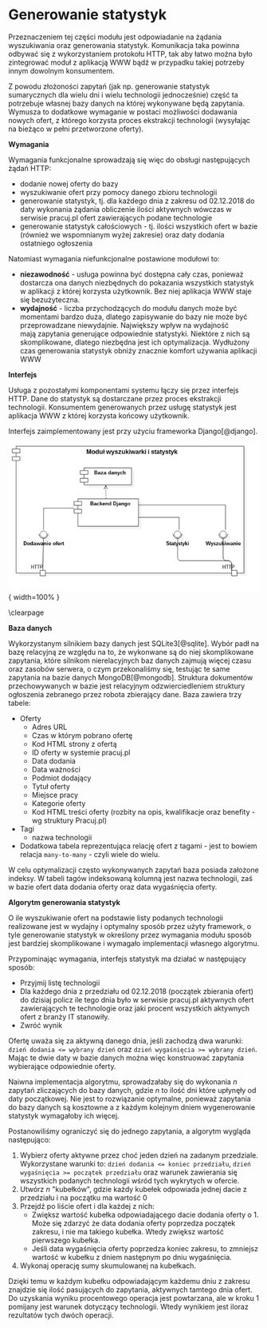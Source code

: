 # Generowanie statystyk

Przeznaczeniem tej części modułu jest odpowiadanie na żądania wyszukiwania oraz
generowania statystyk. Komunikacja taka powinna odbywać się z wykorzystaniem
protokołu HTTP, tak aby łatwo można było zintegrować moduł z aplikacją WWW
bądź w przypadku takiej potrzeby innym dowolnym konsumentem.

Z powodu złożoności zapytań (jak np. generowanie statystyk sumarycznych dla
wielu dni i wielu technologii jednocześnie) część ta potrzebuje własnej bazy danych
na której wykonywane będą zapytania. Wymusza to dodatkowe wymaganie w postaci
możliwości dodawania nowych ofert, z którego korzysta proces ekstrakcji technologii
(wysyłając na bieżąco w pełni przetworzone oferty).


**Wymagania**

Wymagania funkcjonalne sprowadzają się więc do obsługi następujących
żądań HTTP:

+ dodanie nowej oferty do bazy
+ wyszukiwanie ofert przy pomocy danego zbioru technologii
+ generowanie statystyk, tj. dla każdego dnia z zakresu od 02.12.2018 do
daty wykonania żądania obliczenie ilości aktywnych wówczas w serwisie pracuj.pl
ofert zawierających podane technologie
+ generowanie statystyk całościowych - tj. ilości wszystkich ofert w bazie
(również we wspomnianym wyżej zakresie) oraz daty dodania ostatniego ogłoszenia


Natomiast wymagania niefunkcjonalne postawione modułowi to:

+ **niezawodność** - usługa powinna być dostępna cały czas, ponieważ
  dostarcza ona danych niezbędnych do pokazania wszystkich statystyk w
  aplikacji z której korzysta użytkownik. Bez niej aplikacja WWW staje się
  bezużyteczna.
+ **wydajność** - liczba przychodzących do modułu danych może być momentami
  bardzo duża, dlatego zapisywanie do bazy nie może być przeprowadzane niewydajnie.
  Największy wpływ na wydajność mają zapytania generujące odpowiednie statystyki.
  Niektóre z nich są skomplikowane, dlatego niezbędna jest ich optymalizacja.
  Wydłużony czas generowania statystyk obniży znacznie komfort używania aplikacji
  WWW
  
  
**Interfejs**

Usługa z pozostałymi komponentami systemu łączy się przez interfejs HTTP.
Dane do statystyk są dostarczane przez proces ekstrakcji technologii.
Konsumentem generowanych przez usługę statystyk jest aplikacja
WWW z której korzysta końcowy użytkownik.

Interfejs zaimplementowany jest przy użyciu frameworka Django[@django].


![Schemat modułu. \label{ref_a_figure}](source/figures/backend_diagram.png){ width=100% }

\clearpage


**Baza danych**

Wykorzystanym silnikiem bazy danych jest SQLite3[@sqlite]. Wybór padł na
bazę relacyjną ze względu na to, że wykonwane są do niej skomplikowane zapytania,
które silnikom nierelacyjnych baz danych zajmują więcej czasu oraz zasobów
serwera, o czym przekonaliśmy się, testując te same zapytania na bazie danych
MongoDB[@mongodb].
Struktura dokumentów przechowywanych w bazie jest relacyjnym odzwierciedleniem
struktury ogłoszenia zebranego przez robota zbierający dane. 
Baza zawiera trzy tabele:

+ Oferty
    + Adres URL
    + Czas w którym pobrano ofertę
    + Kod HTML strony z ofertą
    + ID oferty w systemie pracuj.pl
    + Data dodania
    + Data ważności
    + Podmiot dodający
    + Tytuł oferty
    + Miejsce pracy
    + Kategorie oferty
    + Kod HTML treści oferty (rozbity na opis, kwalifikacje oraz benefity - wg
      struktury Pracuj.pl)
+ Tagi
    + nazwa technologii
+ Dodatkowa tabela reprezentująca relację ofert z tagami - jest to bowiem
relacja `many-to-many` - czyli wiele do wielu.

W celu optymalizacji często wykonywanych zapytań baza posiada założone indeksy.
W tabeli tagów indeksowaną kolumną jest nazwa technologii, zaś w bazie ofert
data dodania oferty oraz data wygaśnięcia oferty.


**Algorytm generowania statystyk**

O ile wyszukiwanie ofert na podstawie listy podanych technologii realizowane
jest w wydajny i optymalny sposób przez użyty framework, o tyle
generowanie statystyk w określony przez wymagania modułu sposób jest
bardziej skomplikowane i wymagało implementacji własnego algorytmu.

Przypominając wymagania, interfejs statystyk ma działać w następujący sposób:

+ Przyjmij listę technologii
+ Dla każdego dnia z przedziału od 02.12.2018 (początek zbierania ofert) do
dzisiaj policz ile tego dnia było w serwisie pracuj.pl aktywnych ofert
zawierających te technologie oraz jaki procent wszystkich aktywnych ofert z branży IT
stanowiły.
+ Zwróć wynik

Ofertę uważa się za aktywną danego dnia, jeśli zachodzą dwa warunki:
`dzień dodania <= wybrany dzień` oraz `dzień wygaśnięcia >= wybrany dzień`.
Mając te dwie daty w bazie danych można więc konstruować zapytania
wybierające odpowiednie oferty.

Naiwna implementacja algorytmu, sprowadzałaby się do wykonania *n* zapytań
zliczających do bazy danych, gdzie *n* to ilość dni które upłynęły od daty początkowej.
Nie jest to rozwiązanie optymalne, ponieważ zapytania do bazy danych są kosztowne
a z każdym kolejnym dniem wygenerowanie statystyk wymagałoby ich więcej. 

Postanowiliśmy ograniczyć się do jednego zapytania, a algorytm wygląda następująco:
 
1. Wybierz oferty aktywne przez choć jeden dzień na zadanym przedziale. Wykorzystane warunki to:
`dzień dodania <= koniec przedziału`, `dzień wygaśnięcia >= początek przedziału`
oraz warunek zawierania się wszystkich podanych technologii wśród tych wykrytych w ofercie.
2. Utwórz *n* "kubełków", gdzie każdy kubełek odpowiada jednej dacie z przedziału
i na początku ma wartość 0
3. Przejdź po liście ofert i dla każdej z nich:
    - Zwiększ wartość kubełka odpowiadającego dacie dodania oferty o 1.
    Może się zdarzyć że data dodania oferty poprzedza początek zakresu, i nie
    ma takiego kubełka. Wtedy zwiększ wartość pierwszego kubełka.
    - Jeśli data wygaśnięcia oferty poprzedza koniec zakresu, to zmniejsz wartość
    w kubełku z dniem następnym po dniu wygaśnięcia.
4. Wykonaj operację sumy skumulowanej na kubełkach.

Dzięki temu w każdym kubełku odpowiadającym każdemu dniu z zakresu znajdzie się
ilość pasujących do zapytania, aktywnych tamtego dnia ofert. Do uzyskania wyniku
procentowego operacja jest powtarzana, ale w kroku 1 pomijany jest warunek dotyczący technologii.
Wtedy wynikiem jest iloraz rezultatów tych dwóch operacji.

